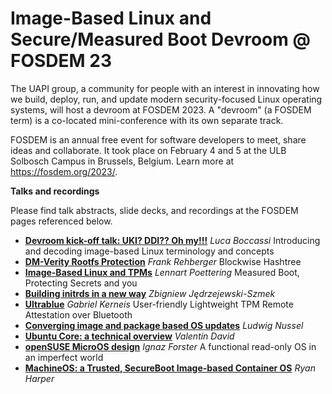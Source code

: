 # Image-Based Linux and Secure/Measured Boot Devroom @ FOSDEM 23
The UAPI group, a community for people with an interest in innovating how we build, deploy, run, and update modern security-focused Linux operating systems, will host a devroom at FOSDEM 2023.
A "devroom" (a FOSDEM term) is a co-located mini-conference with its own separate track.

FOSDEM is an annual free event for software developers to meet, share ideas and collaborate.
It took place on February 4 and 5 at the ULB Solbosch Campus in Brussels, Belgium.
Learn more at https://fosdem.org/2023/.

**Talks and recordings**

Please find talk abstracts, slide decks, and recordings at the FOSDEM pages referenced below.

* [**Devroom kick-off talk: UKI? DDI?? Oh my!!!**](https://fosdem.org/2023/schedule/event/image_linux_secureboot_uki_ddi_ohmy/)
  *Luca Boccassi*
  Introducing and decoding image-based Linux terminology and concepts
* [**DM-Verity Rootfs Protection**](https://fosdem.org/2023/schedule/event/image_linux_secureboot_dmverity/)
  *Frank Rehberger*
  Blockwise Hashtree
* [**Image-Based Linux and TPMs**](https://fosdem.org/2023/schedule/event/image_linux_secureboot_tpm/)
  *Lennart Poettering*
  Measured Boot, Protecting Secrets and you
* [**Building initrds in a new way**](https://fosdem.org/2023/schedule/event/image_linux_secureboot_new_ways_of_initrd_build/)
  *Zbigniew Jędrzejewski-Szmek*
* [**Ultrablue**](https://fosdem.org/2023/schedule/event/image_linux_secureboot_ultrablue/)
  *Gabriel Kerneis*
  User-friendly Lightweight TPM Remote Attestation over Bluetooth
* [**Converging image and package based OS updates**](https://fosdem.org/2023/schedule/event/image_linux_secureboot_converging_packages_and_images/)
  *Ludwig Nussel*
* [**Ubuntu Core: a technical overview**](https://fosdem.org/2023/schedule/event/image_linux_secureboot_ubuntu_core/)
  *Valentin David*
* [**openSUSE MicroOS design**](https://fosdem.org/2023/schedule/event/image_linux_secureboot_suse_micro_os/)
  *Ignaz Forster*
  A functional read-only OS in an imperfect world
* [**MachineOS: a Trusted, SecureBoot Image-based Container OS**](https://fosdem.org/2023/schedule/event/image_linux_secureboot_machineos/)
  *Ryan Harper*

